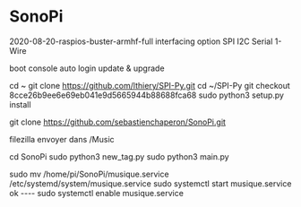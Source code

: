 # SonoPi
2020-08-20-raspios-buster-armhf-full
interfacing option
SPI
I2C
Serial
1-Wire

boot console auto login
update & upgrade

cd ~
git clone https://github.com/lthiery/SPI-Py.git
cd ~/SPI-Py
git checkout 8cce26b9ee6e69eb041e9d5665944b88688fca68
sudo python3 setup.py install

 git clone https://github.com/sebastienchaperon/SonoPi.git
  
 filezilla envoyer dans /Music

 cd SonoPi
 sudo python3 new_tag.py
 sudo python3 main.py
 
 
 sudo mv /home/pi/SonoPi/musique.service /etc/systemd/system/musique.service
 sudo systemctl start musique.service
 ok ---- sudo systemctl enable musique.service
